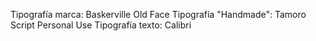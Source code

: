 Tipografía marca:  Baskerville Old Face
Tipografía "Handmade": Tamoro Script Personal Use
Tipografía texto: Calibri